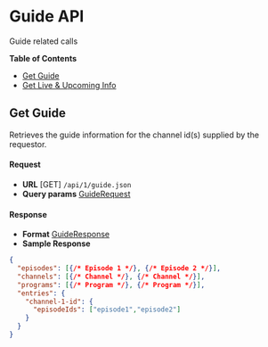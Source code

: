 # Guide API

Guide related calls

**Table of Contents**
- [Get Guide](#get-guide)
- [Get Live & Upcoming Info](#get-live--upcoming-info)

## Get Guide

Retrieves the guide information for the channel id(s) supplied by the requestor.

#### Request

- **URL** [GET] `/api/1/guide.json`
- **Query params** [GuideRequest](../app/src/models/Guide.ts#L21)

#### Response

- **Format** [GuideResponse](../app/src/models/Guide.ts#L27)
- **Sample Response**
```json
{
  "episodes": [{/* Episode 1 */}, {/* Episode 2 */}],
  "channels": [{/* Channel */}, {/* Channel */}],
  "programs": [{/* Program */}, {/* Program */}],
  "entries": {
    "channel-1-id": {
      "episodeIds": ["episode1","episode2"]
    }
  }
}
```
